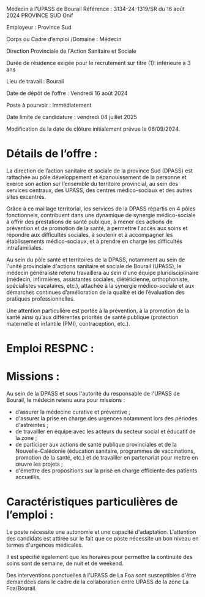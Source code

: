 
Médecin à l'UPASS de Bourail
Référence : 3134-24-1319/SR du 16 août 2024
PROVINCE SUD
Onif


Employeur : Province Sud

Corps ou Cadre d’emploi /Domaine : Médecin

Direction Provinciale de l'Action Sanitaire et Sociale

Durée de résidence exigée pour le recrutement sur titre (1): inférieure à 3 ans

Lieu de travail : Bourail

Date de dépôt de l’offre : Vendredi 16 août 2024

Poste à pourvoir : Immédiatement

Date limite de candidature : vendredi 04 juillet 2025

Modification de la date de clôture initialement prévue le 06/09/2024.

# Détails de l’offre :

La direction de l’action sanitaire et sociale de la province Sud (DPASS) est rattachée au pôle développement et
épanouissement de la personne et exerce son action sur l’ensemble du territoire provincial, au sein des services centraux,
des UPASS, des centres médico-sociaux et des autres sites excentrés.

Grâce à ce maillage territorial, les services de la DPASS répartis en 4 pôles fonctionnels, contribuent dans une dynamique
de synergie médico-sociale à offrir des prestations de santé publique, à mener des actions de prévention et de promotion
de la santé, à permettre l'accès aux soins et répondre aux difficultés sociales, à soutenir et à accompagner les
établissements médico-sociaux, et à prendre en charge les difficultés intrafamiliales.

Au sein du pôle santé et territoires de la DPASS, notamment au sein de l'unité provinciale d'actions sanitaire et sociale de
Bourail (UPASS), le médecin généraliste retenu travaillera au sein d'une équipe pluridisciplinaire (médecin, infirmières,
assistantes sociales, diététicienne, orthophoniste, spécialistes vacataires, etc.), attachée à la synergie médico-sociale et
aux démarches continues d’amélioration de la qualité et de l’évaluation des pratiques professionnelles.

Une attention particulière est portée à la prévention, à la promotion de la santé ainsi qu’aux différentes priorités de santé
publique (protection maternelle et infantile (PMI), contraception, etc.).

# Emploi RESPNC :

# Missions :

Au sein de la DPASS et sous l'autorité du responsable de l'UPASS de Bourail, le médecin retenu aura pour missions :

- d’assurer la médecine curative et préventive ;
- d'assurer la prise en charge des urgences notamment lors des périodes d'astreintes ;
- de travailler en équipe avec les acteurs du secteur social et éducatif de la zone ;
- de participer aux actions de santé publique provinciales et de la Nouvelle-Calédonie (éducation sanitaire, programmes de vaccinations, promotion de la santé, etc.) et de travailler en partenariat pour mettre en œuvre les projets ;
- d'émettre des propositions sur la prise en charge efficiente des patients accueillis.

# Caractéristiques particulières de l’emploi :

Le poste nécessite une autonomie et une capacité d'adaptation. L'attention des candidats est attirée sur le fait que ce poste nécessite un bon niveau en termes d'urgences médicales.

Il est spécifié également que les horaires pour permettre la continuité des soins sont de semaine, de nuit et de weekend.

Des interventions ponctuelles à l'UPASS de La Foa sont susceptibles d'être demandées dans le cadre de la collaboration entre UPASS de la zone La Foa/Bourail.

